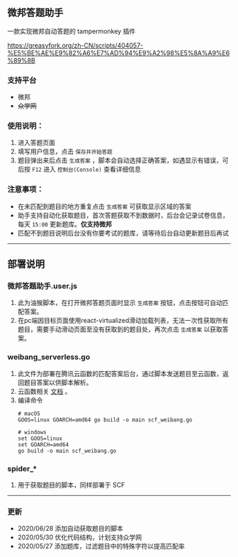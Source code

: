 ## 微邦答题助手
一款实现微邦自动答题的 tampermonkey 插件

https://greasyfork.org/zh-CN/scripts/404057-%E5%BE%AE%E9%82%A6%E7%AD%94%E9%A2%98%E5%8A%A9%E6%89%8B


### 支持平台
* 微邦
* <del> 众学网 </del>

### 使用说明：
1. 进入答题页面
2. 填写用户信息，点击 `保存并开始答题`
3. 题目弹出来后点击 `生成答案` ，脚本会自动选择正确答案，如遇显示有错误，可后按 `F12` 进入 `控制台(Console)` 查看详细信息


### 注意事项：
* 在未匹配到题目的地方重复点击 `生成答案` 可获取显示区域的答案
* 助手支持自动化获取题目，首次答题获取不到数据时，后台会记录试卷信息，每天 `15:00` 更新题库。**仅支持微邦**
* 匹配不到题目说明后台没有你要考试的题库，请等待后台自动更新题目后再试

***

## 部署说明

### 微邦答题助手.user.js
1. 此为油猴脚本，在打开微邦答题页面时显示 `生成答案` 按钮，点击按钮可自动匹配答案。
2. 在pc端因目标页面使用react-virtualized滑动加载列表，无法一次性获取所有题目，需要手动滑动页面至没有获取到的题目处，再次点击 `生成答案` 以获取答案。


### weibang_serverless.go
1. 此文件为部署在腾讯云函数的匹配答案后台，通过脚本发送题目至云函数，返回题目答案以供脚本解析。
3. 云函数相关 [文档](https://cloud.tencent.com/document/product/583/18032#.E7.BC.96.E8.AF.91.E6.89.93.E5.8C.85) 。
4. 编译命令
    ```
    # macOS
    GOOS=linux GOARCH=amd64 go build -o main scf_weibang.go

    # windows
    set GOOS=linux
    set GOARCH=amd64
    go build -o main scf_weibang.go
    ```

### spider_*
1. 用于获取题目的脚本，同样部署于 SCF

*** 

### 更新

* 2020/06/28 添加自动获取题目的脚本
* 2020/05/30 优化代码结构，计划支持众学网
* 2020/05/27 添加题库，过滤题目中的特殊字符以提高匹配率
